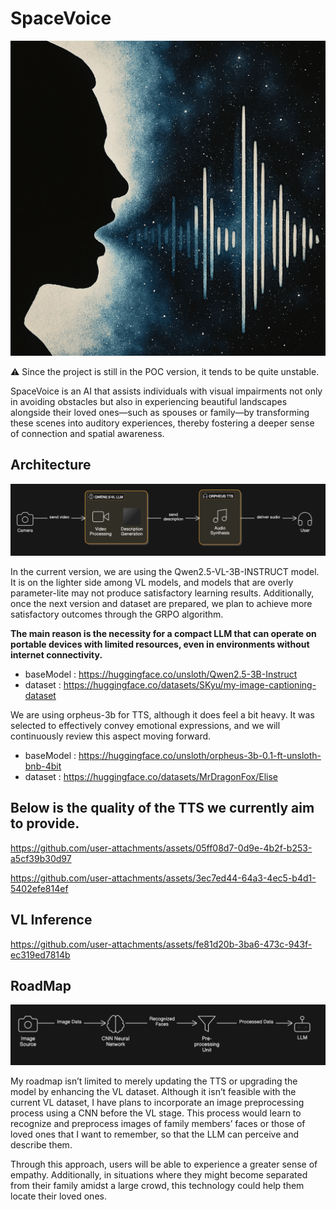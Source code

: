 # SpaceVoice

![logo](./assets/logo.png)

⚠️ Since the project is still in the POC version, it tends to be quite unstable.

SpaceVoice is an AI that assists individuals with visual impairments not only in avoiding obstacles but also in experiencing beautiful landscapes alongside their loved ones—such as spouses or family—by transforming these scenes into auditory experiences, thereby fostering a deeper sense of connection and spatial awareness.

## Architecture

![architecture](./assets/architecture.png)

In the current version, we are using the Qwen2.5-VL-3B-INSTRUCT model. It is on the lighter side among VL models, and models that are overly parameter-lite may not produce satisfactory learning results. Additionally, once the next version and dataset are prepared, we plan to achieve more satisfactory outcomes through the GRPO algorithm.

**The main reason is the necessity for a compact LLM that can operate on portable devices with limited resources, even in environments without internet connectivity.**

- baseModel : https://huggingface.co/unsloth/Qwen2.5-3B-Instruct
- dataset : https://huggingface.co/datasets/SKyu/my-image-captioning-dataset

We are using orpheus-3b for TTS, although it does feel a bit heavy. It was selected to effectively convey emotional expressions, and we will continuously review this aspect moving forward.

- baseModel : https://huggingface.co/unsloth/orpheus-3b-0.1-ft-unsloth-bnb-4bit
- dataset : https://huggingface.co/datasets/MrDragonFox/Elise

## Below is the quality of the TTS we currently aim to provide.

https://github.com/user-attachments/assets/05ff08d7-0d9e-4b2f-b253-a5cf39b30d97

https://github.com/user-attachments/assets/3ec7ed44-64a3-4ec5-b4d1-5402efe814ef

## VL Inference

https://github.com/user-attachments/assets/fe81d20b-3ba6-473c-943f-ec319ed7814b

## RoadMap

![roadmap](./assets/roadmap.png)

My roadmap isn’t limited to merely updating the TTS or upgrading the model by enhancing the VL dataset. Although it isn’t feasible with the current VL dataset, I have plans to incorporate an image preprocessing process using a CNN before the VL stage. This process would learn to recognize and preprocess images of family members’ faces or those of loved ones that I want to remember, so that the LLM can perceive and describe them.

Through this approach, users will be able to experience a greater sense of empathy. Additionally, in situations where they might become separated from their family amidst a large crowd, this technology could help them locate their loved ones.
